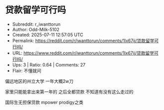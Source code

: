 # 贷款留学可行吗

- Subreddit: r_iwanttorun
- Author: Odd-Milk-5102
- Created: 2025-07-11 12:57:05 UTC
- Permalink: https://reddit.com/r/iwanttorun/comments/1lx67ij/贷款留学可行吗/
- URL: https://www.reddit.com/r/iwanttorun/comments/1lx67ij/贷款留学可行吗/
- Ups: 3 | Ratio: 0.64 | Comments: 27
- Flair: 不懂就问


偏远地区的州立大学 一年大概2w刀

家里只能能拿出来第一年的 之后全都贷款 不知道有没有这么走过的

国际生无担保贷款 mpower prodigy之类

